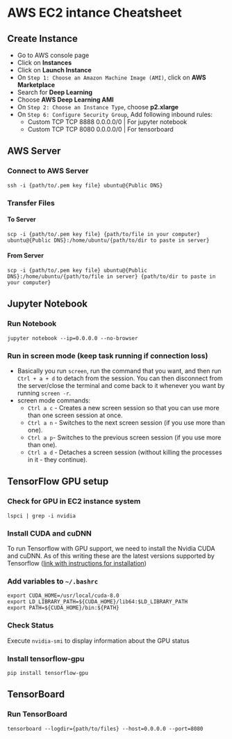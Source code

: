 # AWS EC2 intance Cheatsheet
## Create Instance
- Go to AWS console page
- Click on **Instances**
- Click on **Launch Instance**
- On `Step 1: Choose an Amazon Machine Image (AMI)`, click on **AWS Marketplace**
- Search for **Deep Learning**
- Choose **AWS Deep Learning AMI**
- On `Step 2: Choose an Instance Type`, choose **p2.xlarge**
- On `Step 6: Configure Security Group`, Add following inbound rules:
    - Custom TCP	TCP	8888	0.0.0.0/0	| For jupyter notebook
    - Custom TCP	TCP	8080	0.0.0.0/0 | For tensorboard

## AWS Server
### Connect to AWS Server
```
ssh -i {path/to/.pem key file} ubuntu@{Public DNS} 
```

### Transfer Files
#### To Server
```
scp -i {path/to/.pem key file} {path/to/file in your computer} ubuntu@{Public DNS}:/home/ubuntu/{path/to/dir to paste in server}
```
#### From Server
```
scp -i {path/to/.pem key file} ubuntu@{Public DNS}:/home/ubuntu/{path/to/file in server} {path/to/dir to paste in your computer} 
```

## Jupyter Notebook
### Run Notebook
```
jupyter notebook --ip=0.0.0.0 --no-browser
```
### Run in screen mode (keep task running if connection loss)

- Basically you run `screen`, run the command that you want, and then run `Ctrl + a + d` to detach from the session. You can then disconnect from the server/close the terminal and come back to it whenever you want by running `screen -r`.
- screen mode commands:
    - `Ctrl a c` - Creates a new screen session so that you can use more than one screen session at once.
    - `Ctrl a n` - Switches to the next screen session (if you use more than one).
    - `Ctrl a p`- Switches to the previous screen session (if you use more than one).
    - `Ctrl a d` - Detaches a screen session (without killing the processes in it - they continue).

## TensorFlow GPU setup
### Check for GPU in EC2 instance system
```
lspci | grep -i nvidia
```
### Install CUDA and cuDNN
To run Tensorflow with GPU support, we need to install the Nvidia CUDA and cuDNN. As of this writing these are the latest versions supported by Tensorflow ([link with instructions for installation](https://www.tensorflow.org/install/gpu))
### Add variables to `~/.bashrc`
```
export CUDA_HOME=/usr/local/cuda-8.0
export LD_LIBRARY_PATH=${CUDA_HOME}/lib64:$LD_LIBRARY_PATH
export PATH=${CUDA_HOME}/bin:${PATH}
```
### Check Status
Execute `nvidia-smi` to display information about the GPU status
### Install tensorflow-gpu
```
pip install tensorflow-gpu
```
## TensorBoard
### Run TensorBoard
```
tensorboard --logdir={path/to/files} --host=0.0.0.0 --port=8080 
```
